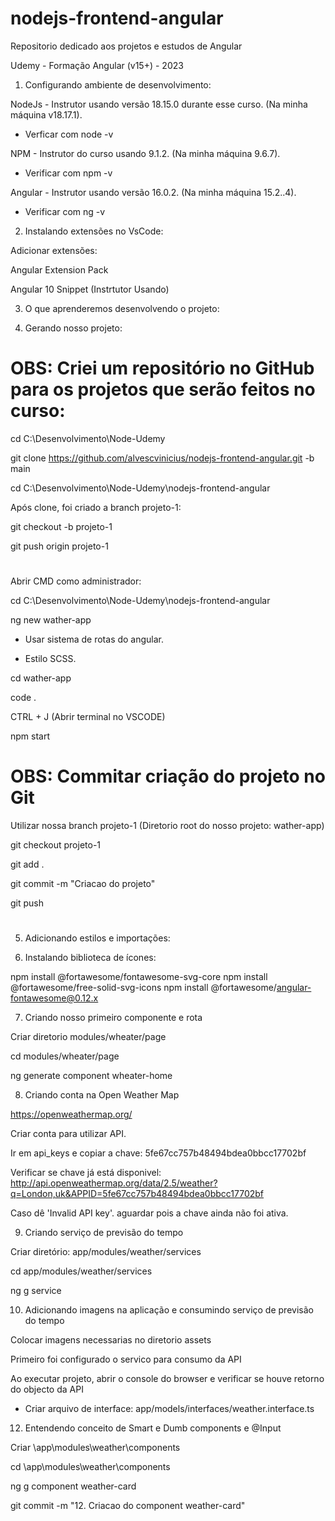 # nodejs-frontend-angular

Repositorio dedicado aos projetos e estudos de Angular

Udemy - Formação Angular (v15+) - 2023

1. Configurando ambiente de desenvolvimento:

NodeJs - Instrutor usando versão 18.15.0 durante esse curso. (Na minha máquina v18.17.1).

- Verficar com node -v

NPM - Instrutor do curso usando 9.1.2. (Na minha máquina 9.6.7).

- Verificar com npm -v

Angular - Instrutor usando versão 16.0.2. (Na minha máquina 15.2..4).

- Verificar com ng -v

2. Instalando extensões no VsCode:

Adicionar extensões:

Angular Extension Pack

Angular 10 Snippet (Instrtutor Usando)

3. O que aprenderemos desenvolvendo o projeto:

4. Gerando nosso projeto:

# OBS: Criei um repositório no GitHub para os projetos que serão feitos no curso:

cd C:\Desenvolvimento\Node-Udemy
 
git clone https://github.com/alvescvinicius/nodejs-frontend-angular.git -b main

cd C:\Desenvolvimento\Node-Udemy\nodejs-frontend-angular

Após clone, foi criado a branch projeto-1:

git checkout -b projeto-1

git push origin projeto-1
 
#

Abrir CMD como administrador:

cd C:\Desenvolvimento\Node-Udemy\nodejs-frontend-angular

ng new wather-app

- Usar sistema de rotas do angular.

- Estilo SCSS.

cd wather-app

code .

CTRL + J (Abrir terminal no VSCODE)

npm start

# OBS: Commitar criação do projeto no Git

Utilizar nossa branch projeto-1 (Diretorio root do nosso projeto: wather-app)

git checkout projeto-1

git add .

git commit -m "Criacao do projeto"

git push

#

5. Adicionando estilos e importações:

6. Instalando biblioteca de ícones:

npm install @fortawesome/fontawesome-svg-core
npm install @fortawesome/free-solid-svg-icons
npm install @fortawesome/angular-fontawesome@0.12.x

7. Criando nosso primeiro componente e rota

Criar diretorio modules/wheater/page

cd modules/wheater/page

ng generate component wheater-home

8. Criando conta na Open Weather Map

https://openweathermap.org/

Criar conta para utilizar API.

Ir em api_keys e copiar a chave: 5fe67cc757b48494bdea0bbcc17702bf

Verificar se chave já está disponivel:
http://api.openweathermap.org/data/2.5/weather?q=London,uk&APPID=5fe67cc757b48494bdea0bbcc17702bf

Caso dê 'Invalid API key'. aguardar pois a chave ainda não foi ativa.

9. Criando serviço de previsão do tempo

Criar diretório: app/modules/weather/services

cd app/modules/weather/services

ng g service 

10. Adicionando imagens na aplicação e consumindo serviço de previsão do tempo

Colocar imagens necessarias no diretorio assets

Primeiro foi configurado o servico para consumo da API

Ao executar projeto, abrir o console do browser e verificar se houve retorno do objecto da API

- Criar arquivo de interface: app/models/interfaces/weather.interface.ts

12. Entendendo conceito de Smart e Dumb components e @Input

Criar \app\modules\weather\components

cd \app\modules\weather\components

ng g component weather-card

git commit -m "12. Criacao do component weather-card"

